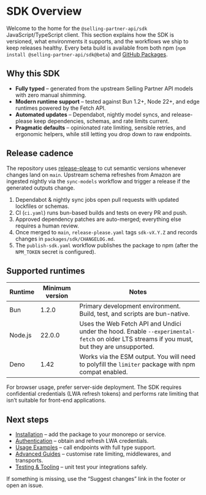 # SDK Overview

Welcome to the home for the `@selling-partner-api/sdk` JavaScript/TypeScript client. This section explains how the SDK is versioned, what environments it supports, and the workflows we ship to keep releases healthy. Every beta build is available from both npm (`npm install @selling-partner-api/sdk@beta`) and [GitHub Packages](https://github.com/orgs/selling-partner-api/packages?repo-name=selling-partner-api).

## Why this SDK

- **Fully typed** – generated from the upstream Selling Partner API models with zero manual shimming.
- **Modern runtime support** – tested against Bun 1.2+, Node 22+, and edge runtimes powered by the Fetch API.
- **Automated updates** – Dependabot, nightly model syncs, and release-please keep dependencies, schemas, and rate limits current.
- **Pragmatic defaults** – opinionated rate limiting, sensible retries, and ergonomic helpers, while still letting you drop down to raw endpoints.

## Release cadence

The repository uses [release-please](https://github.com/google-github-actions/release-please) to cut semantic versions whenever changes land on `main`. Upstream schema refreshes from Amazon are ingested nightly via the `sync-models` workflow and trigger a release if the generated outputs change.

1. Dependabot & nightly sync jobs open pull requests with updated lockfiles or schemas.
2. CI (`ci.yaml`) runs bun-based builds and tests on every PR and push.
3. Approved dependency patches are auto-merged; everything else requires a human review.
4. Once merged to `main`, `release-please.yaml` tags `sdk-vX.Y.Z` and records changes in `packages/sdk/CHANGELOG.md`.
5. The `publish-sdk.yaml` workflow publishes the package to npm (after the `NPM_TOKEN` secret is configured).

## Supported runtimes

| Runtime | Minimum version | Notes |
| --- | --- | --- |
| Bun | 1.2.0 | Primary development environment. Build, test, and scripts are bun-native. |
| Node.js | 22.0.0 | Uses the Web Fetch API and Undici under the hood. Enable `--experimental-fetch` on older LTS streams if you must, but they are unsupported. |
| Deno | 1.42 | Works via the ESM output. You will need to polyfill the `limiter` package with npm compat enabled. |

For browser usage, prefer server-side deployment. The SDK requires confidential credentials (LWA refresh tokens) and performs rate limiting that isn’t suitable for front-end applications.

## Next steps

- [Installation](./installation.md) – add the package to your monorepo or service.
- [Authentication](./authentication.md) – obtain and refresh LWA credentials.
- [Usage Examples](./usage.md) – call endpoints with full type support.
- [Advanced Guides](./advanced.md) – customise rate limiting, middlewares, and transports.
- [Testing & Tooling](./testing.md) – unit test your integrations safely.

If something is missing, use the “Suggest changes” link in the footer or open an issue.

